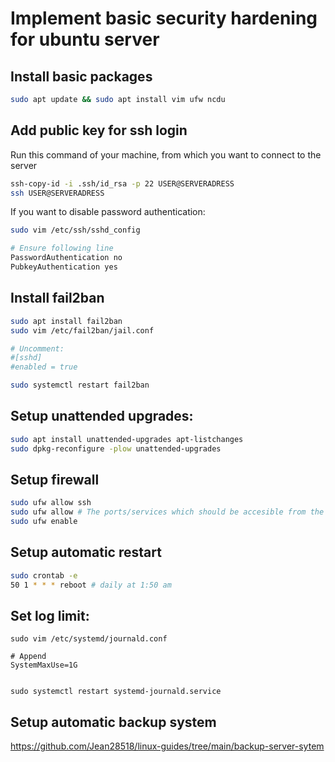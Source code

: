 # Implement basic security hardening for ubuntu server

## Install basic packages

```bash
sudo apt update && sudo apt install vim ufw ncdu
```

## Add public key for ssh login
Run this command of your machine, from which you want to connect to the server
```bash
ssh-copy-id -i .ssh/id_rsa -p 22 USER@SERVERADRESS
ssh USER@SERVERADRESS
```

If you want to disable password authentication:
```bash
sudo vim /etc/ssh/sshd_config

# Ensure following line
PasswordAuthentication no
PubkeyAuthentication yes
```

## Install fail2ban
```bash
sudo apt install fail2ban
sudo vim /etc/fail2ban/jail.conf

# Uncomment:
#[sshd]
#enabled = true

sudo systemctl restart fail2ban
```

## Setup unattended upgrades:
```bash
sudo apt install unattended-upgrades apt-listchanges
sudo dpkg-reconfigure -plow unattended-upgrades
```

## Setup firewall
```bash
sudo ufw allow ssh
sudo ufw allow # The ports/services which should be accesible from the outside
sudo ufw enable
```

## Setup automatic restart
```bash
sudo crontab -e
50 1 * * * reboot # daily at 1:50 am
```

## Set log limit:

```
sudo vim /etc/systemd/journald.conf

# Append
SystemMaxUse=1G


sudo systemctl restart systemd-journald.service
```

## Setup automatic backup system
<https://github.com/Jean28518/linux-guides/tree/main/backup-server-sytem>


